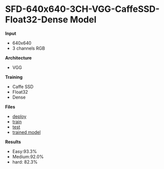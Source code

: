
# SFD-640x640-3CH-VGG-CaffeSSD-Float32-Dense Model

__Input__
+ 640x640
+ 3 channels RGB

__Architecture__
+ VGG

__Training__
+ Caffe SSD
+ Float32
+ Dense

__Files__
+ [deploy](deploy.prototxt)
+ [train](train.prototxt)
+ [test](test.prototxt)
+ [trained model](https://drive.google.com/open?id=1WbTmDlUst-90lB8NC_KtcE11v49wW7W2)

__Results__
+ Easy:93.3%
+ Medium:92.0%
+ hard: 82.3%

